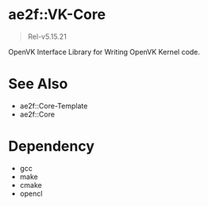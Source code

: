 # ae2f::VK-Core
> Rel-v5.15.21

OpenVK Interface Library for Writing OpenVK Kernel code.  

# See Also
- ae2f::Core-Template
- ae2f::Core

# Dependency
- gcc
- make
- cmake
- opencl